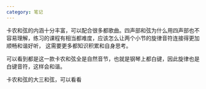 ```yaml
---
category: 笔记
---
```

卡农和弦的内涵十分丰富，可以配合很多都歌曲。四声部和弦为什么用四声部也不容易理解，练习的课程有相当都难度，应该怎么让两个小节的旋律音符连接得更加顺畅和谐好听，
这需要更多都知识积累和自身思考。

可以看到都是这一款卡农和弦全是自然音节，也就是钢琴上都白键，因此旋律也是白键音符，这样会和谐。

卡农和弦的大三和弦，可以看看
